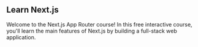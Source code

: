 ## Learn Next.js

Welcome to the Next.js App Router course! In this free interactive course, you'll learn the main features of Next.js by building a full-stack web application.